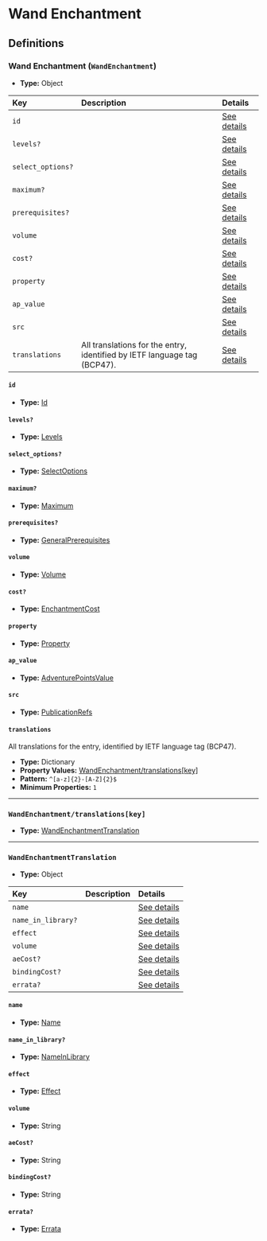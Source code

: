 # Wand Enchantment

## Definitions

### <a name="WandEnchantment"></a> Wand Enchantment (`WandEnchantment`)

- **Type:** Object

Key | Description | Details
:-- | :-- | :--
`id` |  | <a href="#WandEnchantment/id">See details</a>
`levels?` |  | <a href="#WandEnchantment/levels">See details</a>
`select_options?` |  | <a href="#WandEnchantment/select_options">See details</a>
`maximum?` |  | <a href="#WandEnchantment/maximum">See details</a>
`prerequisites?` |  | <a href="#WandEnchantment/prerequisites">See details</a>
`volume` |  | <a href="#WandEnchantment/volume">See details</a>
`cost?` |  | <a href="#WandEnchantment/cost">See details</a>
`property` |  | <a href="#WandEnchantment/property">See details</a>
`ap_value` |  | <a href="#WandEnchantment/ap_value">See details</a>
`src` |  | <a href="#WandEnchantment/src">See details</a>
`translations` | All translations for the entry, identified by IETF language tag (BCP47). | <a href="#WandEnchantment/translations">See details</a>

#### <a name="WandEnchantment/id"></a> `id`

- **Type:** <a href="../_Activatable.md#Id">Id</a>

#### <a name="WandEnchantment/levels"></a> `levels?`

- **Type:** <a href="../_Activatable.md#Levels">Levels</a>

#### <a name="WandEnchantment/select_options"></a> `select_options?`

- **Type:** <a href="../_Activatable.md#SelectOptions">SelectOptions</a>

#### <a name="WandEnchantment/maximum"></a> `maximum?`

- **Type:** <a href="../_Activatable.md#Maximum">Maximum</a>

#### <a name="WandEnchantment/prerequisites"></a> `prerequisites?`

- **Type:** <a href="../_Prerequisite.md#GeneralPrerequisites">GeneralPrerequisites</a>

#### <a name="WandEnchantment/volume"></a> `volume`

- **Type:** <a href="../_Activatable.md#Volume">Volume</a>

#### <a name="WandEnchantment/cost"></a> `cost?`

- **Type:** <a href="../_Activatable.md#EnchantmentCost">EnchantmentCost</a>

#### <a name="WandEnchantment/property"></a> `property`

- **Type:** <a href="../_Activatable.md#Property">Property</a>

#### <a name="WandEnchantment/ap_value"></a> `ap_value`

- **Type:** <a href="../_Activatable.md#AdventurePointsValue">AdventurePointsValue</a>

#### <a name="WandEnchantment/src"></a> `src`

- **Type:** <a href="../source/_PublicationRef.md#PublicationRefs">PublicationRefs</a>

#### <a name="WandEnchantment/translations"></a> `translations`

All translations for the entry, identified by IETF language tag (BCP47).

- **Type:** Dictionary
- **Property Values:** <a href="#WandEnchantment/translations[key]">WandEnchantment/translations[key]</a>
- **Pattern:** `^[a-z]{2}-[A-Z]{2}$`
- **Minimum Properties:** `1`

---

### <a name="WandEnchantment/translations[key]"></a> `WandEnchantment/translations[key]`

- **Type:** <a href="#WandEnchantmentTranslation">WandEnchantmentTranslation</a>

---

### <a name="WandEnchantmentTranslation"></a> `WandEnchantmentTranslation`

- **Type:** Object

Key | Description | Details
:-- | :-- | :--
`name` |  | <a href="#WandEnchantmentTranslation/name">See details</a>
`name_in_library?` |  | <a href="#WandEnchantmentTranslation/name_in_library">See details</a>
`effect` |  | <a href="#WandEnchantmentTranslation/effect">See details</a>
`volume` |  | <a href="#WandEnchantmentTranslation/volume">See details</a>
`aeCost?` |  | <a href="#WandEnchantmentTranslation/aeCost">See details</a>
`bindingCost?` |  | <a href="#WandEnchantmentTranslation/bindingCost">See details</a>
`errata?` |  | <a href="#WandEnchantmentTranslation/errata">See details</a>

#### <a name="WandEnchantmentTranslation/name"></a> `name`

- **Type:** <a href="../_Activatable.md#Name">Name</a>

#### <a name="WandEnchantmentTranslation/name_in_library"></a> `name_in_library?`

- **Type:** <a href="../_Activatable.md#NameInLibrary">NameInLibrary</a>

#### <a name="WandEnchantmentTranslation/effect"></a> `effect`

- **Type:** <a href="../_Activatable.md#Effect">Effect</a>

#### <a name="WandEnchantmentTranslation/volume"></a> `volume`

- **Type:** String

#### <a name="WandEnchantmentTranslation/aeCost"></a> `aeCost?`

- **Type:** String

#### <a name="WandEnchantmentTranslation/bindingCost"></a> `bindingCost?`

- **Type:** String

#### <a name="WandEnchantmentTranslation/errata"></a> `errata?`

- **Type:** <a href="../source/_Erratum.md#Errata">Errata</a>
